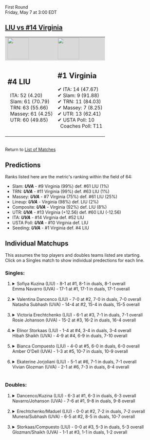 First Round  
Friday, May 7 at 3:00 EDT
## [LIU vs #14 Virginia](https://www.ncaa.com/game/5833666) 

<table><tr style="background-color: #d9d9d9 !important"><td><img src="https://www.ncaa.com/sites/default/files/images/logos/schools/l/long-island.70.png" width="70" height="70" /></td><td><img src="https://www.ncaa.com/sites/default/files/images/logos/schools/v/virginia.70.png" width="70" height="70" /></td></tr><tr>
<td>  

<h2>#4 LIU</h2>  
&nbsp; ITA: 52 (4.20)<br>  
&nbsp; Slam: 61 (70.79)<br>  
&nbsp; TRN: 63 (55.66)<br>  
&nbsp; Massey: 61 (4.25)<br>  
&nbsp; UTR: 60 (49.85)<br>  
<br>  

</td>
<td>  

<h2>#1 Virginia</h2>  
&#10004; ITA: 14 (47.67)<br>  
&#10004; Slam: 9 (91.88)<br>  
&#10004; TRN: 11 (84.03)<br>  
&#10004; Massey: 7 (8.25)<br>  
&#10004; UTR: 13 (62.41)<br>  
&#10004; USTA Poll: 10<br>  
&nbsp; Coaches Poll: T11<br>  
<br>  

</td>
</tr></table>  


<br>Return to [List of Matches](../index.md)  

## Predictions  

Ranks listed here are the metric's ranking within the field of 64:  
- Slam: ***UVA*** - #9 Virginia (99%) def. #61 LIU (1%)  
- TRN: ***UVA*** - #11 Virginia (99%) def. #63 LIU (1%)  
- Massey: ***UVA*** - #7 Virginia (75%) def. #61 LIU (25%)  
- Lineup: ***UVA*** - Virginia (98%) def. LIU (2%)  
- Composite: ***UVA*** - Virginia (92%) def. LIU (8%)  
- UTR: ***UVA*** - #13 Virginia (+12.56) def. #60 LIU (-12.56)  
- ITA: ***UVA*** - #14 Virginia def. #52 LIU  
- USTA Poll: ***UVA*** - #10 Virginia def. LIU  
- Seeding: ***UVA*** - #1 Virginia def. #4 LIU  

## Individual Matchups  
This assumes the top players and doubles teams listed are starting.  
Click on a Singles match to show individual predections for each line.  

### Singles:  

<ol>
<li><details>
<summary markdown="span">Sofiya Kuzina (LIU) - 8-1 at #1, 8-1 in duals, 8-1 overall<br>Emma Navarro (UVA) - 17-1 at #1, 17-1 in duals, 17-1 overall</summary>
<h4>Predictions</h4><ul>
<li>Slam: <b><i>UVA</i></b> - Navarro (99%) def. Kuzina (1%)</li>  
<li>TRN: <b><i>UVA</i></b> - Navarro (99%) def. Kuzina (1%)</li>  
<li>Massey: <b><i>UVA</i></b> - Navarro (75%) def. Kuzina (25%)</li>  
<li>UTR: <b><i>UVA</i></b> - Navarro (99%) def. Kuzina (1%)</li>  
<li>Composite: <b><i>UVA</i></b> - Navarro (92%) def. Kuzina (8%)</li>  
<li>ITA: <b><i>UVA</i></b> - Navarro (62.96) def. Kuzina (3.50)</li>  
</ul>
</details>&nbsp;</li>
<li><details>
<summary markdown="span">Valentina Dancenco (LIU) - 7-0 at #2, 7-0 in duals, 7-0 overall<br>Natasha Subhash (UVA) - 14-4 at #2, 15-4 in duals, 15-5 overall</summary>
<h4>Predictions</h4><ul>
<li>Slam: <b><i>UVA</i></b> - Subhash (99%) def. Dancenco (1%)</li>  
<li>TRN: <b><i>UVA</i></b> - Subhash (99%) def. Dancenco (1%)</li>  
<li>Massey: <b><i>UVA</i></b> - Subhash (75%) def. Dancenco (25%)</li>  
<li>UTR: <b><i>UVA</i></b> - Subhash (98%) def. Dancenco (2%)</li>  
<li>Composite: <b><i>UVA</i></b> - Subhash (92%) def. Dancenco (8%)</li>  
<li>ITA: <b><i>UVA</i></b> - Subhash (40.00) def. Dancenco (4.17)</li>  
</ul>
</details>&nbsp;</li>
<li><details>
<summary markdown="span">Victoria Erechtchenko (LIU) - 6-1 at #3, 7-1 in duals, 7-1 overall<br>Rosie Johanson (UVA) - 15-2 at #3, 16-2 in duals, 16-4 overall</summary>
<h4>Predictions</h4><ul>
<li>Slam: <b><i>UVA</i></b> - Johanson (99%) def. Erechtchenko (1%)</li>  
<li>TRN: <b><i>UVA</i></b> - Johanson (99%) def. Erechtchenko (1%)</li>  
<li>Massey: <b><i>UVA</i></b> - Johanson (75%) def. Erechtchenko (25%)</li>  
<li>UTR: <b><i>UVA</i></b> - Johanson (99%) def. Erechtchenko (1%)</li>  
<li>Composite: <b><i>UVA</i></b> - Johanson (92%) def. Erechtchenko (8%)</li>  
<li>ITA: <b><i>UVA</i></b> - Johanson (6.37) def. Erechtchenko (3.50)</li>  
</ul>
</details>&nbsp;</li>
<li><details>
<summary markdown="span">Elinor Storkaas (LIU) - 1-4 at #4, 3-4 in duals, 3-4 overall<br>Hibah Shaikh (UVA) - 4-9 at #4, 6-9 in duals, 7-10 overall</summary>
<h4>Predictions</h4><ul>
<li>Slam: <b><i>UVA</i></b> - Shaikh (99%) def. Storkaas (1%)</li>  
<li>TRN: <b><i>UVA</i></b> - Shaikh (99%) def. Storkaas (1%)</li>  
<li>Massey: <b><i>UVA</i></b> - Shaikh (75%) def. Storkaas (25%)</li>  
<li>UTR: <b><i>UVA</i></b> - Shaikh (99%) def. Storkaas (1%)</li>  
<li>Composite: <b><i>UVA</i></b> - Shaikh (92%) def. Storkaas (8%)</li>  
<li>ITA: <b><i>UVA</i></b> - Shaikh (1.63) def. Storkaas (0.00)</li>  
</ul>
</details>&nbsp;</li>
<li><details>
<summary markdown="span">Bianca Compuesto (LIU) - 4-0 at #5, 6-0 in duals, 6-0 overall<br>Amber O'Dell (UVA) - 1-3 at #5, 10-7 in duals, 10-9 overall</summary>
<h4>Predictions</h4><ul>
<li>Slam: <b><i>LIU</i></b> - Compuesto (100%) def. O'Dell (0%)</li>  
<li>TRN: <b><i>LIU</i></b> - Compuesto (100%) def. O'Dell (0%)</li>  
<li>Massey: <b><i>LIU</i></b> - Compuesto (75%) def. O'Dell (25%)</li>  
<li>UTR: <b><i>LIU</i></b> - Compuesto (100%) def. O'Dell (0%)</li>  
<li>Composite: <b><i>LIU</i></b> - Compuesto (99%) def. O'Dell (1%)</li>  
<li>ITA: <b><i>LIU</i></b> - Compuesto (3.66) def. O'Dell (1.59)</li>  
</ul>
</details>&nbsp;</li>
<li><details>
<summary markdown="span">Ekaterine Jorjoliani (LIU) - 5-1 at #6, 7-1 in duals, 7-1 overall<br>Vivian Glozman (UVA) - 2-1 at #6, 7-3 in duals, 8-4 overall</summary>
<h4>Predictions</h4><ul>
<li>Slam: <b><i>UVA</i></b> - Glozman (99%) def. Jorjoliani (1%)</li>  
<li>TRN: <b><i>UVA</i></b> - Glozman (99%) def. Jorjoliani (1%)</li>  
<li>Massey: <b><i>UVA</i></b> - Glozman (75%) def. Jorjoliani (25%)</li>  
<li>UTR: <b><i>UVA</i></b> - Glozman (98%) def. Jorjoliani (2%)</li>  
<li>Composite: <b><i>UVA</i></b> - Glozman (92%) def. Jorjoliani (8%)</li>  
<li>ITA: <b><i>LIU</i></b> - Jorjoliani (3.50) def. Glozman (2.77)</li>  
</ul>
</details>&nbsp;</li>
</ol>

### Doubles:  

<ol>
<li><details>
<summary markdown="span">Dancenco/Kuzina (LIU) - 6-3 at #1, 6-3 in duals, 6-3 overall<br>Navarro/Johanson (UVA) - 7-6 at #1, 9-8 in duals, 9-8 overall</summary>
<br>Sorry, we don't have any metrics for this match
</details>&nbsp;</li>
<li><details>
<summary markdown="span">Erechtchenko/Maduel (LIU) - 0-0 at #2, 7-2 in duals, 7-2 overall<br>Munera/Subhash (UVA) - 6-5 at #2, 8-5 in duals, 10-7 overall</summary>
<br>Sorry, we don't have any metrics for this match
</details>&nbsp;</li>
<li><details>
<summary markdown="span">Storkaas/Compuesto (LIU) - 0-0 at #3, 5-3 in duals, 5-3 overall<br>Glozman/Shaikh (UVA) - 1-1 at #3, 1-1 in duals, 1-2 overall</summary>
<br>Sorry, we don't have any metrics for this match
</details>&nbsp;</li>
</ol>